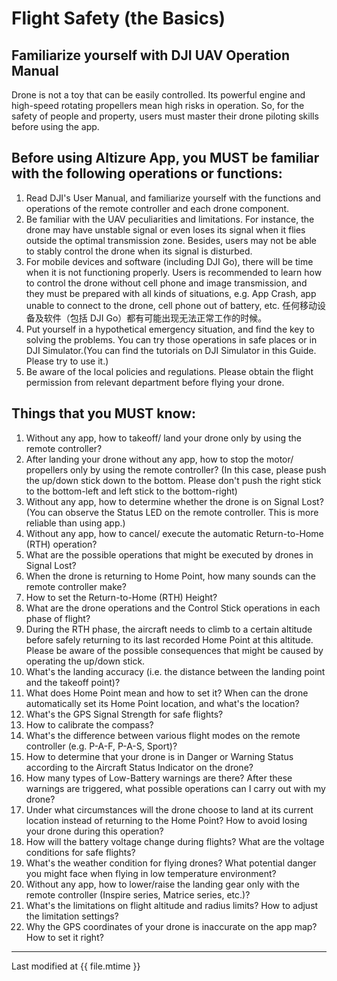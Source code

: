 # Flight Safety (the Basics)

## Familiarize yourself with DJI UAV Operation Manual

Drone is not a toy that can be easily controlled. Its powerful engine and high-speed rotating propellers mean high risks in operation. So, for the safety of people and property, users must master their drone piloting skills before using the app.

## Before using Altizure App, you MUST be familiar with the following operations or functions:

1. Read DJI's User Manual, and familiarize yourself with the functions and operations of the remote controller and each drone component.
2. Be familiar with the UAV peculiarities and limitations. For instance, the drone may have unstable signal or even loses its signal when it flies outside the optimal transmission zone. Besides, users may not be able to stably control the drone when its signal is disturbed.
3. For mobile devices and software (including DJI Go), there will be time when it is not functioning properly. Users is recommended to learn how to control the drone without cell phone and image transmission, and they must be prepared with all kinds of situations, e.g. App Crash, app unable to connect to the drone, cell phone out of battery, etc.
任何移动设备及软件（包括 DJI Go）都有可能出现无法正常工作的时候。
4. Put yourself in a hypothetical emergency situation, and find the key to solving the problems. You can try those operations in safe places or in DJI Simulator.(You can find the tutorials on DJI Simulator in this Guide. Please try to use it.)
5. Be aware of the local policies and regulations. Please obtain the flight permission from relevant department before flying your drone.

## Things that you MUST know:

1. Without any app, how to takeoff/ land your drone only by using the remote controller?
2. After landing your drone without any app, how to stop the motor/ propellers only by using the remote controller? (In this case, please push the up/down stick down to the bottom. Please don't push the right stick to the bottom-left and left stick to the bottom-right)
3. Without any app, how to determine whether the drone is on Signal Lost? (You can observe the Status LED on the remote controller. This is more reliable than using app.)
4. Without any app, how to cancel/ execute the automatic Return-to-Home (RTH) operation?
5. What are the possible operations that might be executed by drones in Signal Lost?
6. When the drone is returning to Home Point, how many sounds can the remote controller make?
7. How to set the Return-to-Home (RTH) Height?
8. What are the drone operations and the Control Stick operations in each phase of flight?
9. During the RTH phase, the aircraft needs to climb to a certain altitude before safely returning to its last recorded Home Point at this altitude. Please be aware of the possible consequences that might be caused by operating the up/down stick.
10. What's the landing accuracy (i.e. the distance between the landing point and the takeoff point)?
11. What does Home Point mean and how to set it? When can the drone automatically set its Home Point location, and what's the location?
12. What's the GPS Signal Strength for safe flights?
13. How to calibrate the compass?
14. What's the difference between various flight modes on the remote controller (e.g. P-A-F, P-A-S, Sport)?
15. How to determine that your drone is in Danger or Warning Status according to the Aircraft Status Indicator on the drone?
16. How many types of Low-Battery warnings are there? After these warnings are triggered, what possible operations can I carry out with my drone?
17. Under what circumstances will the drone choose to land at its current location instead of returning to the Home Point? How to avoid losing your drone during this operation?
18. How will the battery voltage change during flights? What are the voltage conditions for safe flights?
19. What's the weather condition for flying drones? What potential danger you might face when flying in low temperature environment?
20. Without any app, how to lower/raise the landing gear only with the remote controller (Inspire series, Matrice series, etc.)?
21. What's the limitations on flight altitude and radius limits? How to adjust the limitation settings?
22. Why the GPS coordinates of your drone is inaccurate on the app map? How to set it right?


---

Last modified at {{ file.mtime }}